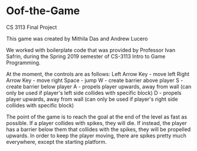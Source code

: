 # Oof-the-Game
CS 3113 Final Project 

This game was created by Mithila Das and Andrew Lucero

We worked with boilerplate code that was provided by Professor Ivan Safrin, during the Spring 2019 semester of CS-3113 Intro to Game Programming. 

At the moment, the controls are as follows: 
Left Arrow Key - move left 
Right Arrow Key - move right 
Space - jump
W - create barrier above player
S - create barrier below player
A - propels player upwards, away from wall (can only be used if player's left side collides with specific block)
D - propels player upwards, away from wall (can only be used if player's right side collides with specific block)



The point of the game is to reach the goal at the end of the level as fast as possible.
If a player collides with spikes, they will die. If instead, the player has a barrier below them that collides with the spikes, they will be propelled upwards. 
In order to keep the player moving, there are spikes pretty much everywhere, except the starting platform. 
